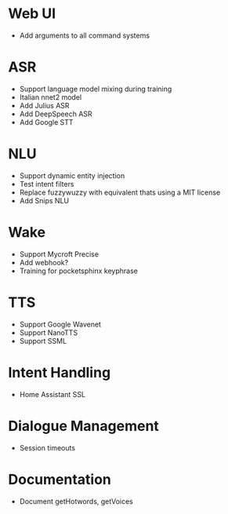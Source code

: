 # Web UI

* Add arguments to all command systems

# ASR

* Support language model mixing during training
* Italian nnet2 model
* Add Julius ASR
* Add DeepSpeech ASR
* Add Google STT

# NLU

* Support dynamic entity injection
* Test intent filters
* Replace fuzzywuzzy with equivalent thats using a MIT license
* Add Snips NLU

# Wake

* Support Mycroft Precise
* Add webhook?
* Training for pocketsphinx keyphrase

# TTS

* Support Google Wavenet
* Support NanoTTS
* Support SSML

# Intent Handling

* Home Assistant SSL

# Dialogue Management

* Session timeouts

# Documentation

* Document getHotwords, getVoices
